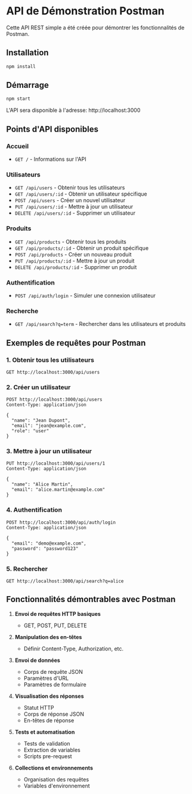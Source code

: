 # API de Démonstration Postman

Cette API REST simple a été créée pour démontrer les fonctionnalités de Postman.

## Installation

```bash
npm install
```

## Démarrage

```bash
npm start
```

L'API sera disponible à l'adresse: http://localhost:3000

## Points d'API disponibles

### Accueil
- `GET /` - Informations sur l'API

### Utilisateurs
- `GET /api/users` - Obtenir tous les utilisateurs
- `GET /api/users/:id` - Obtenir un utilisateur spécifique
- `POST /api/users` - Créer un nouvel utilisateur
- `PUT /api/users/:id` - Mettre à jour un utilisateur
- `DELETE /api/users/:id` - Supprimer un utilisateur

### Produits
- `GET /api/products` - Obtenir tous les produits
- `GET /api/products/:id` - Obtenir un produit spécifique
- `POST /api/products` - Créer un nouveau produit
- `PUT /api/products/:id` - Mettre à jour un produit
- `DELETE /api/products/:id` - Supprimer un produit

### Authentification
- `POST /api/auth/login` - Simuler une connexion utilisateur

### Recherche
- `GET /api/search?q=term` - Rechercher dans les utilisateurs et produits

## Exemples de requêtes pour Postman

### 1. Obtenir tous les utilisateurs
```
GET http://localhost:3000/api/users
```

### 2. Créer un utilisateur
```
POST http://localhost:3000/api/users
Content-Type: application/json

{
  "name": "Jean Dupont",
  "email": "jean@example.com",
  "role": "user"
}
```

### 3. Mettre à jour un utilisateur
```
PUT http://localhost:3000/api/users/1
Content-Type: application/json

{
  "name": "Alice Martin",
  "email": "alice.martin@example.com"
}
```

### 4. Authentification
```
POST http://localhost:3000/api/auth/login
Content-Type: application/json

{
  "email": "demo@example.com",
  "password": "password123"
}
```

### 5. Rechercher
```
GET http://localhost:3000/api/search?q=alice
```

## Fonctionnalités démontrables avec Postman

1. **Envoi de requêtes HTTP basiques**
   - GET, POST, PUT, DELETE

2. **Manipulation des en-têtes**
   - Définir Content-Type, Authorization, etc.

3. **Envoi de données**
   - Corps de requête JSON
   - Paramètres d'URL
   - Paramètres de formulaire

4. **Visualisation des réponses**
   - Statut HTTP
   - Corps de réponse JSON
   - En-têtes de réponse

5. **Tests et automatisation**
   - Tests de validation
   - Extraction de variables
   - Scripts pre-request

6. **Collections et environnements**
   - Organisation des requêtes
   - Variables d'environnement 